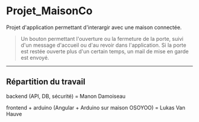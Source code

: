 # Projet_MaisonCo
Projet d'application permettant d'interargir avec une maison connectée.
> Un bouton permettant l'ouverture ou la fermeture de la porte, suivi d'un message d'accueil
ou d'au revoir dans l'application.
> Si la porte est restée ouverte plus d'un certain temps, un mail de mise en garde est envoyé.

---
## Répartition du travail
backend (API, DB, sécurité) = Manon Damoiseau

frontend + arduino (Angular + Arduino sur maison OSOYOO) = Lukas Van Hauve
